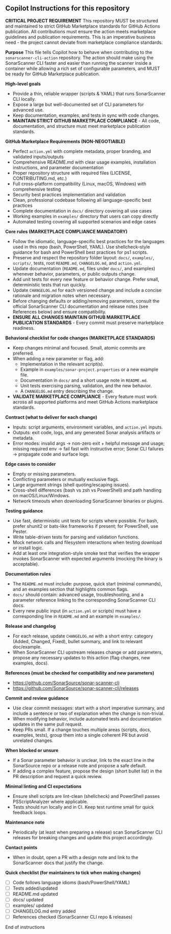 

## Copilot Instructions for this repository

**CRITICAL PROJECT REQUIREMENT**
This repository MUST be structured and maintained to strict GitHub Marketplace standards for GitHub Actions publication. All contributions must ensure the action meets marketplace guidelines and publication requirements. This is an imperative business need - the project cannot deviate from marketplace compliance standards.

**Purpose**
This file tells Copilot how to behave when contributing to the `sonarscanner-cli-action` repository. The action should make using the SonarScanner CLI faster and easier than running the scanner inside a container while allowing a rich set of configurable parameters, and MUST be ready for GitHub Marketplace publication.

**High-level goals**
- Provide a thin, reliable wrapper (scripts & YAML) that runs SonarScanner CLI locally.
- Expose a large but well-documented set of CLI parameters for advanced use.
- Keep documentation, examples, and tests in sync with code changes.
- **MAINTAIN STRICT GITHUB MARKETPLACE COMPLIANCE** - All code, documentation, and structure must meet marketplace publication standards.

**GitHub Marketplace Requirements (NON-NEGOTIABLE)**
- Perfect `action.yml` with complete metadata, proper branding, and validated inputs/outputs
- Comprehensive README.md with clear usage examples, installation instructions, and parameter documentation
- Proper repository structure with required files (LICENSE, CONTRIBUTING.md, etc.)
- Full cross-platform compatibility (Linux, macOS, Windows) with comprehensive testing
- Security best practices implementation and validation
- Clean, professional codebase following all language-specific best practices
- Complete documentation in `docs/` directory covering all use cases
- Working examples in `examples/` directory that users can copy directly
- Automated testing covering all supported scenarios and edge cases

**Core rules (MARKETPLACE COMPLIANCE MANDATORY)**
- Follow the idiomatic, language-specific best practices for the languages used in this repo (bash, PowerShell, YAML). Use shellcheck-style guidance for bash and PowerShell best practices for ps1 scripts.
- Preserve and respect the repository folder layout: `docs/`, `examples/`, `scripts/`, tests, root `README.md`, `CHANGELOG.md`, and `action.yml`.
- Update documentation (`README.md`, files under `docs/`, and examples) whenever behavior, parameters, or public outputs change.
- Add unit tests for every new feature or behavior change. Prefer small, deterministic tests that run quickly.
- Update `CHANGELOG.md` for each versioned change and include a concise rationale and migration notes when necessary.
- Before changing defaults or adding/removing parameters, consult the official SonarScanner CLI documentation and release notes (see References below) and ensure compatibility.
- **ENSURE ALL CHANGES MAINTAIN GITHUB MARKETPLACE PUBLICATION STANDARDS** - Every commit must preserve marketplace readiness.

**Behavioral checklist for code changes (MARKETPLACE STANDARDS)**
- Keep changes minimal and focused. Small, atomic commits are preferred.
- When adding a new parameter or flag, add:
  - Implementation in the relevant script(s).
  - Example in `examples/sonar-project.properties` or a new example file.
  - Documentation in `docs/` and a short usage note in `README.md`.
  - Unit tests exercising parsing, validation, and the new behavior.
  - A `CHANGELOG.md` entry describing the change.
- **VALIDATE MARKETPLACE COMPLIANCE** - Every feature must work across all supported platforms and meet GitHub Actions marketplace standards.

**Contract (what to deliver for each change)**
- Inputs: script arguments, environment variables, and `action.yml` inputs.
- Outputs: exit code, logs, and any generated Sonar analysis artifacts or metadata.
- Error modes: invalid args -> non-zero exit + helpful message and usage; missing required env -> fail fast with instructive error; Sonar CLI failures -> propagate code and surface logs.

**Edge cases to consider**
- Empty or missing parameters.
- Conflicting parameters or mutually exclusive flags.
- Large argument strings (shell quoting/escaping issues).
- Cross-shell differences (bash vs zsh vs PowerShell) and path handling on macOS/Linux/Windows.
- Network timeouts when downloading SonarScanner binaries or plugins.

**Testing guidance**
- Use fast, deterministic unit tests for scripts where possible. For bash, prefer shunit2 or bats-like frameworks if present; for PowerShell, use Pester.
- Write table-driven tests for parsing and validation functions.
- Mock network calls and filesystem interactions when testing download or install logic.
- Add at least one integration-style smoke test that verifies the wrapper invokes SonarScanner with expected arguments (mocking the binary is acceptable).

**Documentation rules**
- The `README.md` must include: purpose, quick start (minimal commands), and an examples section that highlights common flags.
- `docs/` should contain: advanced usage, troubleshooting, and a parameter reference linking to the corresponding SonarScanner CLI docs.
- Every new public input (in `action.yml` or scripts) must have a corresponding line in `README.md` and an example in `examples/`.

**Release and changelog**
- For each release, update `CHANGELOG.md` with a short entry: category (Added, Changed, Fixed), bullet summary, and link to relevant doc/example.
- When SonarScanner CLI upstream releases change or add parameters, propose any necessary updates to this action (flag changes, new examples, docs).

**References (must be checked for compatibility and new parameters)**
- https://github.com/SonarSource/sonar-scanner-cli
- https://github.com/SonarSource/sonar-scanner-cli/releases

**Commit and review guidance**
- Use clear commit messages: start with a short imperative summary, and include a sentence or two of explanation when the change is non-trivial.
- When modifying behavior, include automated tests and documentation updates in the same pull request.
- Keep PRs small. If a change touches multiple areas (scripts, docs, examples, tests), group them into a single coherent PR but avoid unrelated changes.

**When blocked or unsure**
- If a Sonar parameter behavior is unclear, link to the exact line in the SonarSource repo or a release note and propose a safe default.
- If adding a complex feature, propose the design (short bullet list) in the PR description and request a quick review.

**Minimal linting and CI expectations**
- Ensure shell scripts are lint-clean (shellcheck) and PowerShell passes PSScriptAnalyzer where applicable.
- Tests should run locally and in CI. Keep test runtime small for quick feedback loops.

**Maintenance note**
- Periodically (at least when preparing a release) scan SonarScanner CLI releases for breaking changes and update this project accordingly.

**Contact points**
- When in doubt, open a PR with a design note and link to the SonarScanner docs that justify the change.

**Quick checklist (for maintainers to tick when making changes)**
- [ ] Code follows language idioms (bash/PowerShell/YAML)
- [ ] Tests added/updated
- [ ] README.md updated
- [ ] docs/ updated
- [ ] examples/ updated
- [ ] CHANGELOG.md entry added
- [ ] References checked (SonarScanner CLI repo & releases)

End of instructions
